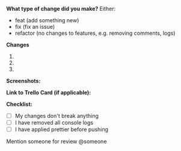 <!--NAMING CONVENTION: FEAT/FIX/REFACTOR nameOfContribution!-->

**What type of change did you make?**
Either:
- feat (add something new)
- fix (fix an issue)
- refactor (no changes to features, e.g. removing comments, logs)

**Changes**
<!-- Briefly describe your changes here !-->
1.
2.
3.

**Screenshots:**

**Link to Trello Card (if applicable):**

**Checklist:**

- [ ] My changes don't break anything
- [ ] I have removed all console logs
- [ ] I have applied prettier before pushing

Mention someone for review
@someone
